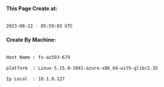 
   
#### This Page Create at:

```bash

2023-08-22 - 05:59:03 UTC

```

#### Create By Machine:

```bash

Host Name : fv-az593-679

platform  : Linux-5.15.0-1041-azure-x86_64-with-glibc2.35

Ip Local  : 10.1.0.127

```


